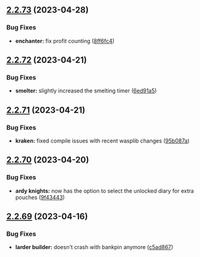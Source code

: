 ## [2.2.73](https://github.com/Torwent/wasp-free/compare/v2.2.72...v2.2.73) (2023-04-28)


### Bug Fixes

* **enchanter:** fix profit counting ([8ff6fc4](https://github.com/Torwent/wasp-free/commit/8ff6fc4419237f0134f274dd1f009708a24744cd))



## [2.2.72](https://github.com/Torwent/wasp-free/compare/v2.2.71...v2.2.72) (2023-04-21)


### Bug Fixes

* **smelter:** slightly increased the smelting timer ([6ed91a5](https://github.com/Torwent/wasp-free/commit/6ed91a55a217a8103f4e96b965d65faae2ed3a69))



## [2.2.71](https://github.com/Torwent/wasp-free/compare/v2.2.70...v2.2.71) (2023-04-21)


### Bug Fixes

* **kraken:** fixed compile issues with recent wasplib changes ([95b087a](https://github.com/Torwent/wasp-free/commit/95b087afb71e9a624a5dac0ebac9de38d60c7413))



## [2.2.70](https://github.com/Torwent/wasp-free/compare/v2.2.69...v2.2.70) (2023-04-20)


### Bug Fixes

* **ardy knights:** now has the option to select the unlocked diary for extra pouches ([9f43443](https://github.com/Torwent/wasp-free/commit/9f434437d9116a8ef8f322f122d70e71d2e7389b))



## [2.2.69](https://github.com/Torwent/wasp-free/compare/v2.2.68...v2.2.69) (2023-04-16)


### Bug Fixes

* **larder builder:** doesn't crash with bankpin anymore ([c5ad867](https://github.com/Torwent/wasp-free/commit/c5ad8678078c0cbce04ce4a88242345a90825e99))



